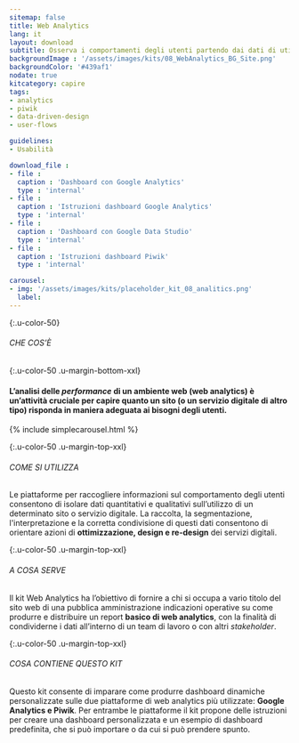 ```yaml
---
sitemap: false
title: Web Analytics
lang: it
layout: download
subtitle: Osserva i comportamenti degli utenti partendo dai dati di utilizzo del servizio
backgroundImage : '/assets/images/kits/08_WebAnalytics_BG_Site.png'
backgroundColor: '#439af1'
nodate: true
kitcategory: capire
tags: 
- analytics
- piwik
- data-driven-design
- user-flows

guidelines:
- Usabilità

download_file :
- file : 
  caption : 'Dashboard con Google Analytics'
  type : 'internal'
- file : 
  caption : 'Istruzioni dashboard Google Analytics'
  type : 'internal'
- file : 
  caption : 'Dashboard con Google Data Studio'
  type : 'internal'
- file : 
  caption : 'Istruzioni dashboard Piwik'
  type : 'internal'

carousel:
- img: '/assets/images/kits/placeholder_kit_08_analitics.png'
  label:
---
```


{:.u-color-50}
###### CHE COS’È

{:.u-color-50 .u-margin-bottom-xxl}
#### L’analisi delle *performance* di un ambiente web (web analytics) è un’attività cruciale per capire quanto un sito (o un servizio digitale di altro tipo) risponda in maniera adeguata ai bisogni degli utenti.

{% include simplecarousel.html  %} 

{:.u-color-50 .u-margin-top-xxl}
###### COME SI UTILIZZA
Le piattaforme per raccogliere informazioni sul comportamento degli utenti consentono di isolare dati quantitativi e qualitativi sull’utilizzo di un determinato sito o servizio digitale. La raccolta, la segmentazione, l'interpretazione e la corretta condivisione di questi dati consentono di orientare azioni di **ottimizzazione, design e re-design** dei servizi digitali. 



{:.u-color-50 .u-margin-top-xxl}
###### A COSA SERVE
Il kit Web Analytics ha l’obiettivo di fornire a chi si occupa a vario titolo del sito web di una pubblica amministrazione indicazioni operative su come produrre e distribuire un report **basico di web analytics**, con la finalità di condividerne i dati all’interno di un team di lavoro o con altri *stakeholder*. 

  

{:.u-color-50 .u-margin-top-xxl}
###### COSA CONTIENE QUESTO KIT
Questo kit consente di imparare come produrre dashboard dinamiche personalizzate sulle due piattaforme di web analytics più utilizzate: **Google Analytics e Piwik**. Per entrambe le piattaforme il kit propone delle istruzioni per creare una dashboard personalizzata e un esempio di dashboard predefinita, che si può importare o da cui si può prendere spunto. 